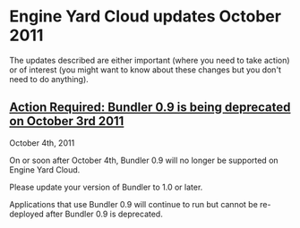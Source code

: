 # Engine Yard Cloud updates October 2011

The updates described are either important (where you need to take action) or of interest (you might want to know about these changes but you don't need to do anything). 


<a href=#update1><h2 id="update1">Action Required: Bundler 0.9 is being deprecated on October 3rd 2011</h2></a>

October 4th, 2011

On or soon after October 4th, Bundler 0.9 will no longer be supported on Engine Yard Cloud. 

Please update your version of Bundler to 1.0 or later.

Applications that use Bundler 0.9 will continue to run but cannot be re-deployed after Bundler 0.9 is deprecated. 




[1]: #update1        "update1"
[2]: #update2        "update2"
[3]: #update3        "update3"
[4]: #update4        "update4"
[5]: #update5        "update5"
[6]: #update6        "update6"
[7]: #update7        "update7"
[8]: #update8        "update8"
[9]: #update9        "update9"
[10]: #update10        "update10"
[11]: #update11        "update11"
[12]: #update12        "update12"
[13]: #update13        "update13"
[14]: #update14        "update14"
[15]: #update15        "update15"
[16]: #update16        "update16"
[17]: #update17        "update17"